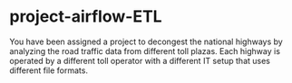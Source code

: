 # project-airflow-ETL
 You have been assigned a project to decongest the national highways by analyzing the road traffic data from different toll plazas. Each highway is operated by a different toll operator with a different IT setup that uses different file formats. 
